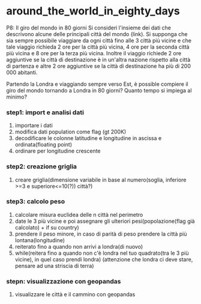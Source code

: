 # around_the_world_in_eighty_days

P8: Il giro del mondo in 80 giorni
Si consideri l'insieme dei dati che descrivono alcune delle principali città del mondo (link). Si supponga che sia sempre possibile viaggiare da ogni città fino alle 3 città più vicine e che tale viaggio richieda 2 ore per la città più vicina, 4 ore per la seconda città più vicina e 8 ore per la terza più vicina. Inoltre il viaggio richiede 2 ore aggiuntive se la città di destinazione è in un'altra nazione rispetto alla città di partenza e altre 2 ore aggiuntive se la città di destinazione ha più di 200 000 abitanti.

Partendo la Londra e viaggiando sempre verso Est, è possible compiere il giro del mondo tornando a Londra in 80 giorni? Quanto tempo si impiega al minimo?

### step1: import e analisi dati
1. importare i dati 
2. modifica dati population come flag (gt 200K)
3. decodificare le colonne latitudine e longitudine in ascissa e ordinata(floating point)
4. ordinare per longitudine crescente

### step2: creazione griglia
1. creare griglia(dimensione variabile in base al numero(soglia, inferiore >=3 e superiore<=10(?)) città?)

### step3: calcolo peso
1. calcolare misura euclidea delle n città nel perimetro
2. date le 3 più vicine e poi assegnare gli ulteriori pesi(popolazione(flag già calcolato) + if su country)
3. prendere il peso minore, in caso di parità di peso prendere la città più lontana(longitudine)
4. reiterato fino a quando non arrivi a londra(di nuovo)
5. while(reitera fino a quando non c'è londra nel tuo quadrato(tra le 3 più vicine), in quel caso prendi londra)
(attenzione che londra ci deve stare, pensare ad una striscia di terra)

### stepn: visualizzazione con geopandas
1. visualizzare le città e il cammino con geopandas